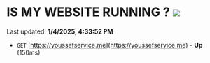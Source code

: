 # IS MY WEBSITE RUNNING ? [![](https://img.shields.io/static/v1?label=Sponsor&message=%E2%9D%A4&logo=GitHub&color=%23fe8e86)](https://github.com/sponsors/Youssef-Lehmam)

Last updated: **1/4/2025, 4:33:52 PM**

- `GET` [https://youssefservice.me](https://youssefservice.me) - **Up** (150ms)
